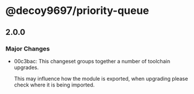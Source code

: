 # @decoy9697/priority-queue

## 2.0.0

### Major Changes

- 00c3bac: This changeset groups together a number of toolchain upgrades.

  This may influence how the module is exported, when upgrading please check where it is being imported.

